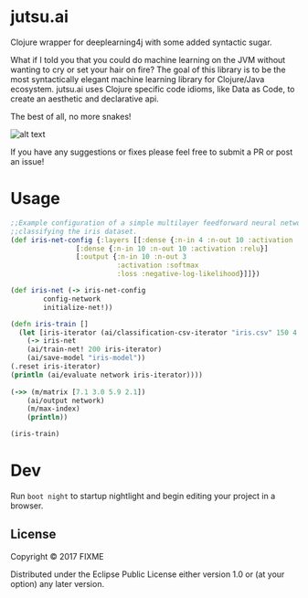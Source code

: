 # jutsu.ai

Clojure wrapper for deeplearning4j with some added syntactic sugar.

What if I told you that you could do machine learning on the JVM without wanting to cry or 
set your hair on fire? The goal of this library is to be the most syntactically elegant machine learning library for Clojure/Java ecosystem. jutsu.ai uses Clojure specific code idioms, like Data as Code, to create an aesthetic and declarative api.

The best of all, no more snakes!


![alt text](http://wp.patheos.com.s3.amazonaws.com/blogs/wildhunt/files/2011/03/saintpatrick.jpg)

If you have any suggestions or fixes please feel free to submit a PR or post an issue!

# Usage

```clojure
;;Example configuration of a simple multilayer feedforward neural network architecture
;;classifying the iris dataset.
(def iris-net-config {:layers [[:dense {:n-in 4 :n-out 10 :activation :relu}]
				[:dense {:n-in 10 :n-out 10 :activation :relu}]
				[:output {:n-in 10 :n-out 3
						  :activation :softmax
						  :loss :negative-log-likelihood}]]})

(def iris-net (-> iris-net-config
		config-network
		initialize-net!))

(defn iris-train []
  (let [iris-iterator (ai/classification-csv-iterator "iris.csv" 150 4 3)]
    (-> iris-net
	(ai/train-net! 200 iris-iterator)
	(ai/save-model "iris-model"))
(.reset iris-iterator)
(println (ai/evaluate network iris-iterator))))
    
(->> (m/matrix [7.1 3.0 5.9 2.1])
	(ai/output network)
	(m/max-index)
	(println))

(iris-train)
```
# Dev

Run `boot night` to startup nightlight and begin editing your project in a browser.

## License

Copyright © 2017 FIXME

Distributed under the Eclipse Public License either version 1.0 or (at
your option) any later version.
